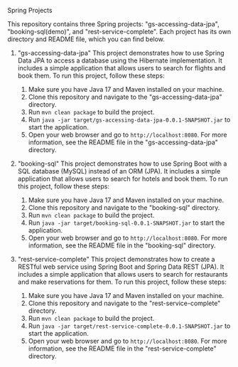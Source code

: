Spring Projects

This repository contains three Spring projects: "gs-accessing-data-jpa", "booking-sql(demo)", and "rest-service-complete". Each project has its own directory and README file, which you can find below.

1. "gs-accessing-data-jpa"
   This project demonstrates how to use Spring Data JPA to access a database using the Hibernate implementation. It includes a simple application that allows users to search for flights and book them.
   To run this project, follow these steps:
   1. Make sure you have Java 17 and Maven installed on your machine.
   2. Clone this repository and navigate to the "gs-accessing-data-jpa" directory.
   3. Run `mvn clean package` to build the project.
   4. Run `java -jar target/gs-accessing-data-jpa-0.0.1-SNAPSHOT.jar` to start the application.
   5. Open your web browser and go to `http://localhost:8080`.
   For more information, see the README file in the "gs-accessing-data-jpa" directory.

2. "booking-sql"
   This project demonstrates how to use Spring Boot with a SQL database (MySQL) instead of an ORM (JPA). It includes a simple application that allows users to search for hotels and book them.
   To run this project, follow these steps:
   1. Make sure you have Java 17 and Maven installed on your machine.
   2. Clone this repository and navigate to the "booking-sql" directory.
   3. Run `mvn clean package` to build the project.
   4. Run `java -jar target/booking-sql-0.0.1-SNAPSHOT.jar` to start the application.
   5. Open your web browser and go to `http://localhost:8080`.
   For more information, see the README file in the "booking-sql" directory.

3. "rest-service-complete"
   This project demonstrates how to create a RESTful web service using Spring Boot and Spring Data REST (JPA). It includes a simple application that allows users to search for restaurants and make reservations for them.
   To run this project, follow these steps:
   1. Make sure you have Java 17 and Maven installed on your machine.
   2. Clone this repository and navigate to the "rest-service-complete" directory.
   3. Run `mvn clean package` to build the project.
   4. Run `java -jar target/rest-service-complete-0.0.1-SNAPSHOT.jar` to start the application.
   5. Open your web browser and go to `http://localhost:8080`.
   For more information, see the README file in the "rest-service-complete" directory.
